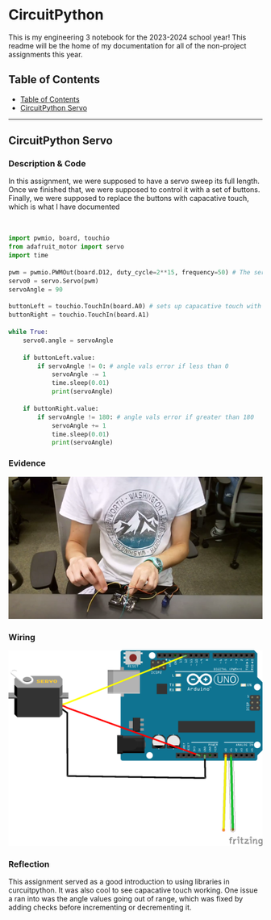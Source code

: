 <h1> CircuitPython</h1>
<p>This is my engineering 3 notebook for the 2023-2024 school year! This readme will be the home of my documentation for all of the non-project assignments this year.</p>

<h2> Table of Contents</h2>
<ul>
<li><a href="#TableOfContents"> Table of Contents</a></li>
<li><a href="#CircuitPython_Servo"> CircuitPython Servo</a></li>
</ul><hr>

<h2>CircuitPython Servo</h2>

<h3>Description & Code</h3>
<p>In this assignment, we were supposed to have a servo sweep its full length. Once we finished that, we were supposed to control it with a set of buttons. Finally, we were supposed to replace the buttons with capacative touch, which is what I have documented</p><br>

```python
import pwmio, board, touchio
from adafruit_motor import servo
import time

pwm = pwmio.PWMOut(board.D12, duty_cycle=2**15, frequency=50) # The servo is set up with pwm
servo0 = servo.Servo(pwm)
servoAngle = 90

buttonLeft = touchio.TouchIn(board.A0) # sets up capacative touch with the wires
buttonRight = touchio.TouchIn(board.A1)

while True:
    servo0.angle = servoAngle

    if buttonLeft.value:
        if servoAngle != 0: # angle vals error if less than 0
            servoAngle -= 1
            time.sleep(0.01)
            print(servoAngle)

    if buttonRight.value:
        if servoAngle != 180: # angle vals error if greater than 180
            servoAngle += 1
            time.sleep(0.01)
            print(servoAngle)
```


<h3>Evidence</h3>

<img src="media/servo.png">



<h3>Wiring</h3>
<img src="media/servoWiring.png">

<h3>Reflection</h3>
<p>This assignment served as a good introduction to using libraries in curcuitpython. It was also cool to see capacative touch working. One issue a ran into was the angle values going out of range, which was fixed by adding checks before incrementing or decrementing it.